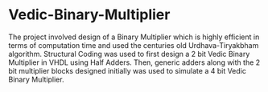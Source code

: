 # Vedic-Binary-Multiplier
The project involved design of a Binary Multiplier which is highly efficient in terms of computation time and used the centuries old Urdhava-Tiryakbham algorithm. Structural Coding was used to first design a 2 bit Vedic Binary Multiplier in VHDL using Half Adders. Then, generic adders along with the 2 bit multiplier blocks designed initially was used to simulate a 4 bit Vedic Binary Multiplier.

